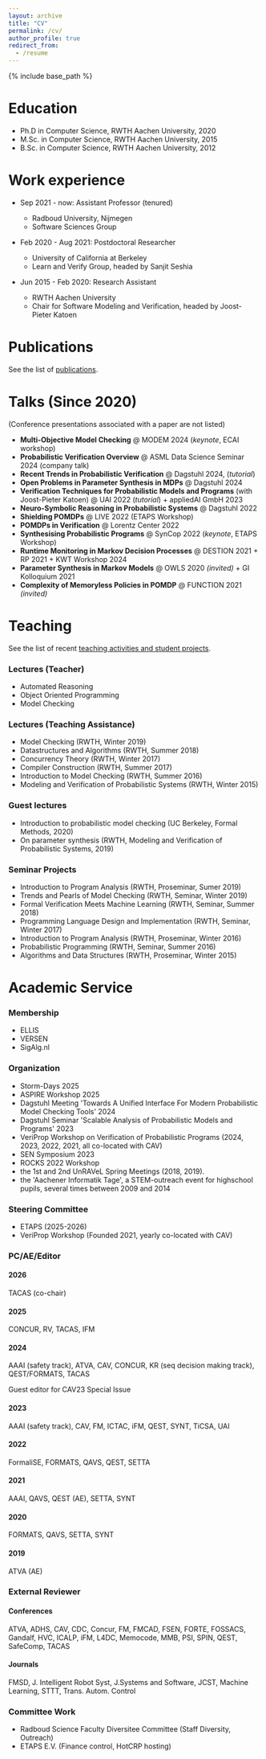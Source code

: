 ```yaml
---
layout: archive
title: "CV"
permalink: /cv/
author_profile: true
redirect_from:
  - /resume
---
```


{% include base_path %}

Education
======
* Ph.D in Computer Science, RWTH Aachen University, 2020
* M.Sc. in Computer Science, RWTH Aachen University, 2015
* B.Sc. in Computer Science, RWTH Aachen University, 2012

Work experience
======
* Sep 2021 - now: Assistant Professor (tenured)
  * Radboud University, Nijmegen
  * Software Sciences Group

* Feb 2020 - Aug 2021: Postdoctoral Researcher
  * University of California at Berkeley
  * Learn and Verify Group, headed by Sanjit Seshia

* Jun 2015 - Feb 2020: Research Assistant
  * RWTH Aachen University
  * Chair for Software Modeling and Verification, headed by Joost-Pieter Katoen

Publications
======
See the list of [publications](../publications).


Talks (Since 2020)
======
(Conference presentations associated with a paper are not listed)

- **Multi-Objective Model Checking** @ MODEM 2024 (*keynote*, ECAI workshop)
- **Probabilistic Verification Overview** @ ASML Data Science Seminar 2024 (company talk)
- **Recent Trends in Probabilistic Verification** @ Dagstuhl 2024, (*tutorial*)
- **Open Problems in Parameter Synthesis in MDPs** @ Dagstuhl 2024
- **Verification Techniques for Probabilistic Models and Programs** (with Joost-Pieter Katoen) @ UAI 2022 (*tutorial*) + appliedAI GmbH 2023
- **Neuro-Symbolic Reasoning in Probabilistic Systems** @ Dagstuhl 2022
- **Shielding POMDPs** @ LIVE 2022 (ETAPS Workshop)
- **POMDPs in Verification** @ Lorentz Center 2022
- **Synthesising Probabilistic Programs** @ SynCop 2022 (*keynote*, ETAPS Workshop)
- **Runtime Monitoring in Markov Decision Processes** @ DESTION 2021 + RP 2021 + KWT Workshop 2024
- **Parameter Synthesis in Markov Models** @ OWLS 2020 *(invited)* +  GI Kolloquium 2021
- **Complexity of Memoryless Policies in POMDP** @ FUNCTION 2021 *(invited)*

Teaching
======

See the list of recent [teaching activities and student projects](../teaching).

### Lectures (Teacher)
- Automated Reasoning
- Object Oriented Programming
- Model Checking

### Lectures (Teaching Assistance)
- Model Checking (RWTH, Winter 2019)
- Datastructures and Algorithms (RWTH, Summer 2018)
- Concurrency Theory (RWTH, Winter 2017)
- Compiler Construction (RWTH, Summer 2017)
- Introduction to Model Checking (RWTH, Summer 2016)
- Modeling and Verification of Probabilistic Systems (RWTH, Winter 2015)

### Guest lectures
- Introduction to probabilistic model checking (UC Berkeley, Formal Methods, 2020)
- On parameter synthesis (RWTH, Modeling and Verification of Probabilistic Systems, 2019)

### Seminar Projects
- Introduction to Program Analysis (RWTH, Proseminar, Sumer 2019)
- Trends and Pearls of Model Checking (RWTH, Seminar, Winter 2019)
- Formal Verification Meets Machine Learning (RWTH, Seminar, Summer 2018)
- Programming Language Design and Implementation (RWTH, Seminar, Winter 2017)
- Introduction to Program Analysis (RWTH, Proseminar, Winter 2016)
- Probabilistic Programming (RWTH, Seminar, Summer 2016)
- Algorithms and Data Structures (RWTH, Proseminar, Winter 2015)

Academic Service
======

### Membership
- ELLIS  
- VERSEN
- SigAlg.nl

### Organization
- Storm-Days 2025
- ASPIRE Workshop 2025
- Dagstuhl Meeting 'Towards A Unified Interface For Modern Probabilistic Model Checking Tools' 2024
- Dagstuhl Seminar 'Scalable Analysis of Probabilistic Models and Programs' 2023
- VeriProp Workshop on Verification of Probabilistic Programs (2024, 2023, 2022, 2021, all co-located with CAV)
- SEN Symposium 2023
- ROCKS 2022 Workshop
- the 1st and 2nd UnRAVeL Spring Meetings (2018, 2019).
- the 'Aachener Informatik Tage', a STEM-outreach event for highschool pupils, several times
between 2009 and 2014

### Steering Committee
- ETAPS (2025-2026)
- VeriProp Workshop (Founded 2021, yearly co-located with CAV)

### PC/AE/Editor

#### 2026 
TACAS (co-chair)

#### 2025
CONCUR, RV, TACAS, IFM

#### 2024
AAAI (safety track), ATVA, CAV, CONCUR, KR (seq decision making track), QEST/FORMATS, TACAS

Guest editor for CAV23 Special Issue

#### 2023
AAAI (safety track), CAV, FM, ICTAC, iFM, QEST, SYNT, TiCSA, UAI

#### 2022
FormaliSE, FORMATS, QAVS, QEST, SETTA

#### 2021
AAAI, QAVS, QEST (AE), SETTA, SYNT

#### 2020
FORMATS, QAVS, SETTA, SYNT

#### 2019
ATVA (AE)

### External Reviewer
#### Conferences
ATVA, ADHS, CAV, CDC, Concur, FM, FMCAD, FSEN, FORTE, FOSSACS, Gandalf, HVC, ICALP, iFM, L4DC,  Memocode, MMB, PSI, SPIN, QEST, SafeComp, TACAS
#### Journals
FMSD, J. Intelligent Robot Syst, J.Systems and Software, JCST, Machine Learning, STTT, Trans. Autom. Control


### Committee Work
- Radboud Science Faculty Diversitee Committee (Staff Diversity, Outreach)
- ETAPS E.V. (Finance control, HotCRP hosting)

